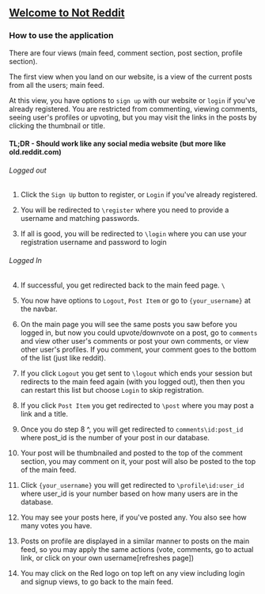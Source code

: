 ## [Welcome to Not Reddit](https://not-reddit-4131.herokuapp.com/)
### How to use the application    
There are four views (main feed, comment section, post section, profile section).   
   
The first view when you land on our website, is a view of the current posts from all the users; main feed.   

At this view, you have options to ```sign up``` with our website or ```login``` if you've already registered. 
You are restricted from commenting, viewing comments, seeing user's profiles or upvoting, but you may visit the links in the posts by clicking the thumbnail or title.     

#### TL;DR - Should work like any social media website (but more like old.reddit.com)
###### Logged out    
1. Click the ```Sign Up``` button to register, or ```Login``` if you've already registered.    

2. You will be redirected to ```\register``` where you need to provide a username and matching passwords.    

3. If all is good, you will be redirected to ```\login``` where you can use your registration username and password to login    

###### Logged In    
4. If successful, you get redirected back to the main feed page. ```\```     

5. You now have options to ```Logout```, ```Post Item``` or go to ```{your_username}``` at the navbar.    

6. On the main page you will see the same posts you saw before you logged in, but now you could upvote/downvote on a post, go to ```comments``` and view other user's comments or post your own comments, or view other user's profiles. If you comment, your comment goes to the bottom of the list (just like reddit).      

7. If you click ```Logout``` you get sent to ```\logout``` which ends your session but redirects to the main feed again (with you logged out), then then you can restart this list but choose ```Login``` to skip registration.     

8. If you click ```Post Item``` you get redirected to ```\post``` where you may post a link and a title.         

9. Once you do step 8 ^, you will get redirected to ```comments\id:post_id``` where post_id is the number of your post in our database.    

10. Your post will be thumbnailed and posted to the top of the comment section, you may comment on it, your post will also be posted to the top of the main feed.    

11. Click ```{your_username}``` you will get redirected to ```\profile\id:user_id``` where user_id is your number based on how many users are in the database.     

12. You may see your posts here, if you've posted any. You also see how many votes you have.    

13. Posts on profile are displayed in a similar manner to posts on the main feed, so you may apply the same actions (vote, comments, go to actual link, or click on your own username[refreshes page])     

14. You may click on the Red logo on top left on any view including login and signup views, to go back to the main feed.        
